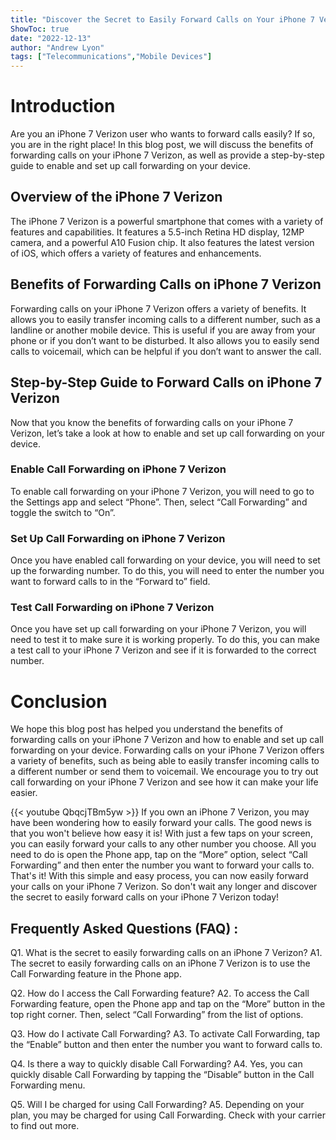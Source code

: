 ```yaml
---
title: "Discover the Secret to Easily Forward Calls on Your iPhone 7 Verizon - You Won't Believe How Easy It Is!"
ShowToc: true 
date: "2022-12-13"
author: "Andrew Lyon" 
tags: ["Telecommunications","Mobile Devices"]
---
```

# Introduction
Are you an iPhone 7 Verizon user who wants to forward calls easily? If so, you are in the right place! In this blog post, we will discuss the benefits of forwarding calls on your iPhone 7 Verizon, as well as provide a step-by-step guide to enable and set up call forwarding on your device. 

## Overview of the iPhone 7 Verizon
The iPhone 7 Verizon is a powerful smartphone that comes with a variety of features and capabilities. It features a 5.5-inch Retina HD display, 12MP camera, and a powerful A10 Fusion chip. It also features the latest version of iOS, which offers a variety of features and enhancements. 

## Benefits of Forwarding Calls on iPhone 7 Verizon
Forwarding calls on your iPhone 7 Verizon offers a variety of benefits. It allows you to easily transfer incoming calls to a different number, such as a landline or another mobile device. This is useful if you are away from your phone or if you don’t want to be disturbed. It also allows you to easily send calls to voicemail, which can be helpful if you don’t want to answer the call.

## Step-by-Step Guide to Forward Calls on iPhone 7 Verizon
Now that you know the benefits of forwarding calls on your iPhone 7 Verizon, let’s take a look at how to enable and set up call forwarding on your device. 

### Enable Call Forwarding on iPhone 7 Verizon
To enable call forwarding on your iPhone 7 Verizon, you will need to go to the Settings app and select “Phone”. Then, select “Call Forwarding” and toggle the switch to “On”.

### Set Up Call Forwarding on iPhone 7 Verizon
Once you have enabled call forwarding on your device, you will need to set up the forwarding number. To do this, you will need to enter the number you want to forward calls to in the “Forward to” field.

### Test Call Forwarding on iPhone 7 Verizon
Once you have set up call forwarding on your iPhone 7 Verizon, you will need to test it to make sure it is working properly. To do this, you can make a test call to your iPhone 7 Verizon and see if it is forwarded to the correct number. 

# Conclusion
We hope this blog post has helped you understand the benefits of forwarding calls on your iPhone 7 Verizon and how to enable and set up call forwarding on your device. Forwarding calls on your iPhone 7 Verizon offers a variety of benefits, such as being able to easily transfer incoming calls to a different number or send them to voicemail. We encourage you to try out call forwarding on your iPhone 7 Verizon and see how it can make your life easier.

{{< youtube QbqcjTBm5yw >}} 
If you own an iPhone 7 Verizon, you may have been wondering how to easily forward your calls. The good news is that you won't believe how easy it is! With just a few taps on your screen, you can easily forward your calls to any other number you choose. All you need to do is open the Phone app, tap on the “More” option, select “Call Forwarding” and then enter the number you want to forward your calls to. That's it! With this simple and easy process, you can now easily forward your calls on your iPhone 7 Verizon. So don't wait any longer and discover the secret to easily forward calls on your iPhone 7 Verizon today!

## Frequently Asked Questions (FAQ) :
Q1. What is the secret to easily forwarding calls on an iPhone 7 Verizon?
A1. The secret to easily forwarding calls on an iPhone 7 Verizon is to use the Call Forwarding feature in the Phone app.

Q2. How do I access the Call Forwarding feature?
A2. To access the Call Forwarding feature, open the Phone app and tap on the “More” button in the top right corner. Then, select “Call Forwarding” from the list of options.

Q3. How do I activate Call Forwarding?
A3. To activate Call Forwarding, tap the “Enable” button and then enter the number you want to forward calls to.

Q4. Is there a way to quickly disable Call Forwarding?
A4. Yes, you can quickly disable Call Forwarding by tapping the “Disable” button in the Call Forwarding menu.

Q5. Will I be charged for using Call Forwarding?
A5. Depending on your plan, you may be charged for using Call Forwarding. Check with your carrier to find out more.


